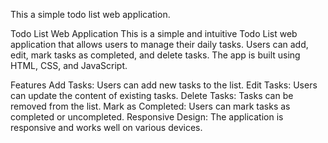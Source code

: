 This a simple todo list web application.
    

Todo List Web Application
This is a simple and intuitive Todo List web application that allows users to manage their daily tasks. Users can add, edit, mark tasks as completed, and delete tasks. The app is built using HTML, CSS, and JavaScript.

Features
Add Tasks: Users can add new tasks to the list.
Edit Tasks: Users can update the content of existing tasks.
Delete Tasks: Tasks can be removed from the list.
Mark as Completed: Users can mark tasks as completed or uncompleted.
Responsive Design: The application is responsive and works well on various devices.
     